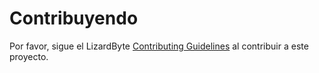# Contribuyendo

Por favor, sigue el LizardByte
[Contributing Guidelines](https://docs.lizardbyte.dev/latest/Developopers/contributing.html)
al contribuir a este proyecto.
